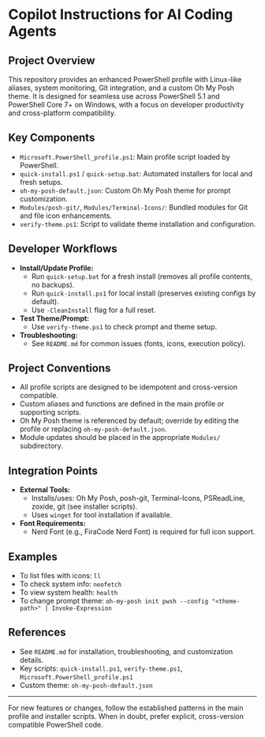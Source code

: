 # Copilot Instructions for AI Coding Agents

## Project Overview
This repository provides an enhanced PowerShell profile with Linux-like aliases, system monitoring, Git integration, and a custom Oh My Posh theme. It is designed for seamless use across PowerShell 5.1 and PowerShell Core 7+ on Windows, with a focus on developer productivity and cross-platform compatibility.

## Key Components
- `Microsoft.PowerShell_profile.ps1`: Main profile script loaded by PowerShell.
- `quick-install.ps1` / `quick-setup.bat`: Automated installers for local and fresh setups.
- `oh-my-posh-default.json`: Custom Oh My Posh theme for prompt customization.
- `Modules/posh-git/`, `Modules/Terminal-Icons/`: Bundled modules for Git and file icon enhancements.
- `verify-theme.ps1`: Script to validate theme installation and configuration.

## Developer Workflows
- **Install/Update Profile:**
  - Run `quick-setup.bat` for a fresh install (removes all profile contents, no backups).
  - Run `quick-install.ps1` for local install (preserves existing configs by default).
  - Use `-CleanInstall` flag for a full reset.
- **Test Theme/Prompt:**
  - Use `verify-theme.ps1` to check prompt and theme setup.
- **Troubleshooting:**
  - See `README.md` for common issues (fonts, icons, execution policy).

## Project Conventions
- All profile scripts are designed to be idempotent and cross-version compatible.
- Custom aliases and functions are defined in the main profile or supporting scripts.
- Oh My Posh theme is referenced by default; override by editing the profile or replacing `oh-my-posh-default.json`.
- Module updates should be placed in the appropriate `Modules/` subdirectory.

## Integration Points
- **External Tools:**
  - Installs/uses: Oh My Posh, posh-git, Terminal-Icons, PSReadLine, zoxide, git (see installer scripts).
  - Uses `winget` for tool installation if available.
- **Font Requirements:**
  - Nerd Font (e.g., FiraCode Nerd Font) is required for full icon support.

## Examples
- To list files with icons: `ll`
- To check system info: `neofetch`
- To view system health: `health`
- To change prompt theme: `oh-my-posh init pwsh --config "<theme-path>" | Invoke-Expression`

## References
- See `README.md` for installation, troubleshooting, and customization details.
- Key scripts: `quick-install.ps1`, `verify-theme.ps1`, `Microsoft.PowerShell_profile.ps1`
- Custom theme: `oh-my-posh-default.json`

---
For new features or changes, follow the established patterns in the main profile and installer scripts. When in doubt, prefer explicit, cross-version compatible PowerShell code.
